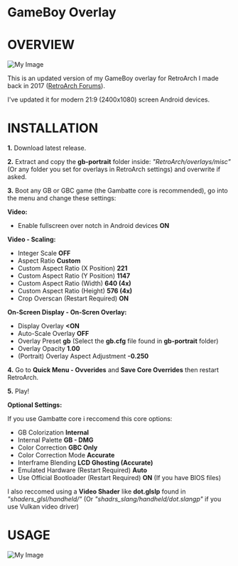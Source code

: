 # GameBoy Overlay

# OVERVIEW

![My Image](ow.png)

This is an updated version of my GameBoy overlay for RetroArch I made back in 2017 (<a href="https://forums.libretro.com/t/gameboy-touch-overlay/12469">RetroArch Forums</a>).

I've updated it for modern 21:9 (2400x1080) screen Android devices.

# INSTALLATION

<b>1.</b> Download latest release.

<b>2.</b> Extract and copy the <b>gb-portrait</b> folder inside: 
<i>"RetroArch/overlays/misc"</i> (Or any folder you set for overlays in RetroArch settings) and overwrite if asked.

<b>3.</b> Boot any GB or GBC game (the Gambatte core is recommended), go into the menu and change these settings:

<b>Video:</b>
- Enable fullscreen over notch in Android devices <b>ON</b>

<b>Video - Scaling:</b>
- Integer Scale <b>OFF</b>
- Aspect Ratio <b>Custom</b>
- Custom Aspect Ratio (X Position) <b>221</b>
- Custom Aspect Ratio (Y Position) <b>1147</b>
- Custom Aspect Ratio (Width) <b>640 (4x)</b>
- Custom Aspect Ratio (Height) <b>576 (4x)</b>
- Crop Overscan (Restart Required) <b>ON</b>

<b>On-Screen Display - On-Scren Overlay:</b>
- Display Overlay <b><ON</b>
- Auto-Scale Overlay <b>OFF</b>
- Overlay Preset <b>gb</b> (Select the <b>gb.cfg</b> file found in <b>gb-portrait</b> folder)
- Overlay Opacity <b>1.00</b>
- (Portrait) Overlay Aspect Adjustment <b>-0.250</b>
  
<b>4.</b> Go to <b>Quick Menu - Ovverides</b> and <b>Save Core Overrides</b> then restart RetroArch.
 
<b>5.</b> Play!

<b>Optional Settings:</b>
  
If you use Gambatte core i reccomend this core options:
- GB Colorization <b>Internal</b>
- Internal Palette <b>GB - DMG</b>
- Color Correction <b>GBC Only</b>
- Color Correction Mode <b>Accurate</b>
- Interframe Blending <b>LCD Ghosting (Accurate)</b>
- Emulated Hardware (Restart Required) <b>Auto</b>
- Use Official Bootloader (Restart Required) <b>ON</b> (If you have BIOS files)
  
I also reccomed using a <b>Video Shader</b> like <b>dot.glslp</b> found in <i>"shaders_glsl/handheld/"</i> (Or <i>"shadrs_slang/handheld/dot.slangp"</i> if you use Vulkan video driver)

# USAGE

![My Image](usage.png)
